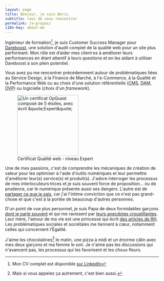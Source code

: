 ```yaml
---
layout: page
title: Bonjour, je suis Boris
subtitle: ravi de vous rencontrer
permalink: /a-propos/
i18n-key: about-me
---
```


Ingénieur de formation[^1], je suis <span lang="en">Customer Success Manager</span> pour [Dareboost](https://www.dareboost.com/ 'Analyse de site Web, Test de Performance et Audit qualité - DareBoost'), une solution d'audit complet de la qualité web pour un site plus performant. Mon rôle est d’aider mes client·es à améliorer leurs performances en étant attentif à leurs questions et en les aidant à utiliser Dareboost à son plein potentiel.

Vous avez pu me rencontrer précédemment autour de problématiques liées au Service Design, à la Finance de Marché, à l'e-Commerce, à la Qualité et la Performance Web ou au choix d'une solution référentielle (<abbr lang="en" title="Content Management System">CMS</abbr>, <abbr lang="en" title="Digital Asset Management">DAM</abbr>, <abbr lang="en" title="Online Video Platform">OVP</abbr>) ou logicielle (choix d'un <em lang="en">framework</em>).

<figure>
  <a href="https://certified.opquast.com/certificate/V085B7/"><img role="img" src="/assets/images/shared/issuer_v085b7.svg" loading="lazy" width="200" height="200" alt="Un certificat OpQuast composé de 5 étoiles, avec écrit &quote;Expert&quote;"></a>
  <figcaption>Certificat Qualité web - niveau Expert</figcaption>
</figure>

Une de mes passions, c'est de comprendre les mécaniques de création de valeur pour les optimiser à l'aide d'outils numériques et leur permettre d'améliorer leur(s) service(s) et produit(s). J'adore interroger les processus de mes interlocuteurs·trices et je suis souvent force de proposition… ou de prudence, car le numérique présente aussi ses dangers. L'autre est de [partager ce que je sais](/partager/), car j'ai l'intime conviction que ce n'est pas grand-chose et que c'est à la portée de beaucoup d'autres personnes.

D'un point de vue plus personnel, je suis Papa de deux formidables garçons [dont je parle souvent](/community/mon-pire-client-a-cinq-ans/ 'Mon pire client a cinq ans | Boris Schapira') et qui me ravissent par [leurs anecdotes croustillantes](/papa/). Leur mère, l'amour de ma vie est une princesse qui écrit [des articles de RH](https://libelilou.github.io/ 'Princesse RH'). Les problématiques sociales et sociétales me tiennent à cœur, notamment celles qui concernent l'Égalité.

J'aime les chocolatines[^choc] le matin, une pizza à midi et un énorme câlin avec mes deux garçons et ma femme le soir. Je n'aime pas les discussions qui n'avancent pas, les processus qui les favorisent et les choux fleurs.

[^choc]: Mais si vous appelez ça autrement, c'est bien aussi.
[^1]: Mon CV complet est disponible [sur LinkedIn](https://www.linkedin.com/in/borisschapira/?locale=fr_FR 'CV de Boris SCHAPIRA sur LinkedIn')
